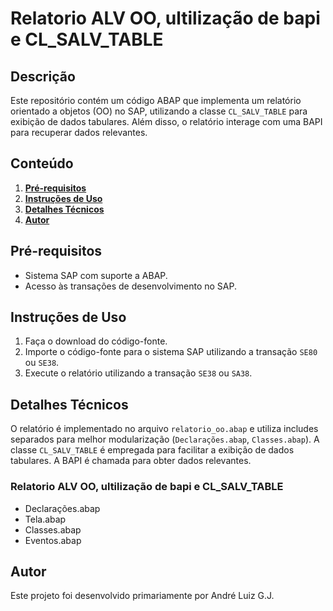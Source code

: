 # Relatorio ALV OO, ultilização de bapi e CL_SALV_TABLE

## Descrição
Este repositório contém um código ABAP que implementa um relatório orientado a objetos (OO) no SAP, utilizando a classe `CL_SALV_TABLE` para exibição de dados tabulares. Além disso, o relatório interage com uma BAPI para recuperar dados relevantes.

## Conteúdo
1. [**Pré-requisitos**](#pré-requisitos)
2. [**Instruções de Uso**](#instruções-de-uso)
3. [**Detalhes Técnicos**](#detalhes-técnicos)
4. [**Autor**](#Autor)



## Pré-requisitos
- Sistema SAP com suporte a ABAP.
- Acesso às transações de desenvolvimento no SAP.

## Instruções de Uso
1. Faça o download do código-fonte.
2. Importe o código-fonte para o sistema SAP utilizando a transação `SE80` ou `SE38`.
3. Execute o relatório utilizando a transação `SE38` ou `SA38`.

## Detalhes Técnicos
O relatório é implementado no arquivo `relatorio_oo.abap` e utiliza includes separados para melhor modularização (`Declarações.abap`, `Classes.abap`). A classe `CL_SALV_TABLE` é empregada para facilitar a exibição de dados tabulares. A BAPI é chamada para obter dados relevantes.

### Relatorio ALV OO, ultilização de bapi e CL_SALV_TABLE
- Declarações.abap
- Tela.abap
- Classes.abap
- Eventos.abap

## Autor
Este projeto foi desenvolvido primariamente por André Luiz G.J.
